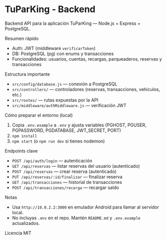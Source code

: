 # TuParKing - Backend

Backend API para la aplicación TuParKing — Node.js + Express + PostgreSQL.

Resumen rápido
- Auth: JWT (middleware `verificarToken`)
- DB: PostgreSQL (pg) con enums y transacciones
- Funcionalidades: usuarios, cuentas, recargas, parqueaderos, reservas y transacciones

Estructura importante
- `src/config/database.js` — conexión a PostgreSQL
- `src/controllers/` — controladores (reservas, transacciones, vehiculos, etc.)
- `src/routes/` — rutas expuestas por la API
- `src/middleware/authMiddleware.js` — verificación JWT

Cómo preparar el entorno (local)
1. Copia `.env.example` a `.env` y ajusta variables (PGHOST, PGUSER, PGPASSWORD, PGDATABASE, JWT_SECRET, PORT)
2. `npm install`
3. `npm start` (o `npm run dev` si tienes nodemon)

Endpoints clave
- `POST /api/auth/login` — autenticación
- `GET /api/reservas` — listar reservas del usuario (autenticado)
- `POST /api/reservas` — crear reserva (autenticado)
- `PUT /api/reservas/:id/finalizar` — finalizar reserva
- `GET /api/transacciones` — historial de transacciones
- `POST /api/transacciones/recarga` — recargar saldo

Notas
- Usa `http://10.0.2.2:3000` en emulador Android para llamar al servidor local.
- No incluyas `.env` en el repo. Mantén `README.md` y `.env.example` actualizados.

Licencia
MIT
